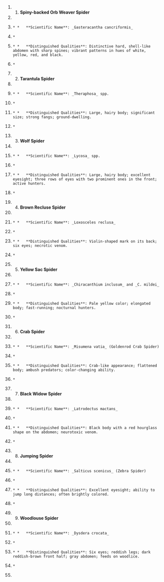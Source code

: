 1. 1.  **Spiny-backed Orb Weaver Spider**
1.     
1.     * *   **Scientific Name**: _Gasteracantha cancriformis_
1.     *     
1.     * *   **Distinguished Qualities**: Distinctive hard, shell-like abdomen with sharp spines; vibrant patterns in hues of white, yellow, red, and black.
1.     *     
1. 2.  **Tarantula Spider**
1.     
1.     * *   **Scientific Name**: _Theraphosa_ spp.
1.     *     
1.     * *   **Distinguished Qualities**: Large, hairy body; significant size; strong fangs; ground-dwelling.
1.     *     
1. 3.  **Wolf Spider**
1.     
1.     * *   **Scientific Name**: _Lycosa_ spp.
1.     *     
1.     * *   **Distinguished Qualities**: Large, hairy body; excellent eyesight; three rows of eyes with two prominent ones in the front; active hunters.
1.     *     
1. 4.  **Brown Recluse Spider**
1.     
1.     * *   **Scientific Name**: _Loxosceles reclusa_
1.     *     
1.     * *   **Distinguished Qualities**: Violin-shaped mark on its back; six eyes; necrotic venom.
1.     *     
1. 5.  **Yellow Sac Spider**
1.     
1.     * *   **Scientific Name**: _Chiracanthium inclusum_ and _C. mildei_
1.     *     
1.     * *   **Distinguished Qualities**: Pale yellow color; elongated body; fast-running; nocturnal hunters.
1.     *     
1. 6.  **Crab Spider**
1.     
1.     * *   **Scientific Name**: _Misumena vatia_ (Goldenrod Crab Spider)
1.     *     
1.     * *   **Distinguished Qualities**: Crab-like appearance; flattened body; ambush predators; color-changing ability.
1.     *     
1. 7.  **Black Widow Spider**
1.     
1.     * *   **Scientific Name**: _Latrodectus mactans_
1.     *     
1.     * *   **Distinguished Qualities**: Black body with a red hourglass shape on the abdomen; neurotoxic venom.
1.     *     
1. 8.  **Jumping Spider**
1.     
1.     * *   **Scientific Name**: _Salticus scenicus_ (Zebra Spider)
1.     *     
1.     * *   **Distinguished Qualities**: Excellent eyesight; ability to jump long distances; often brightly colored.
1.     *     
1. 9.  **Woodlouse Spider**
1.     
1.     * *   **Scientific Name**: _Dysdera crocata_
1.     *     
1.     * *   **Distinguished Qualities**: Six eyes; reddish legs; dark reddish-brown front half; gray abdomen; feeds on woodlice.
1.     *
2. 
